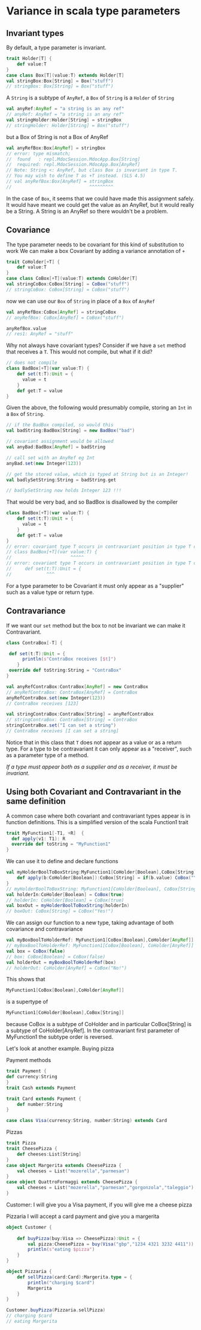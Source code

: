# Variance in scala type parameters

## Invariant types

By default, a type parameter is invariant.

```scala
trait Holder[T] {
    def value:T
}
case class Box[T](value:T) extends Holder[T]
val stringBox:Box[String] = Box("stuff")
// stringBox: Box[String] = Box("stuff")
```

A `String` is a subtype of `AnyRef`, a `Box` of `String` is a `Holder` of `String`
```scala
val anyRef:AnyRef = "a string is an any ref"
// anyRef: AnyRef = "a string is an any ref"
val stringHolder:Holder[String] = stringBox
// stringHolder: Holder[String] = Box("stuff")
```

but a Box of String is not a Box of AnyRef
```scala
val anyRefBox:Box[AnyRef] = stringBox
// error: type mismatch;
//  found   : repl.MdocSession.MdocApp.Box[String]
//  required: repl.MdocSession.MdocApp.Box[AnyRef]
// Note: String <: AnyRef, but class Box is invariant in type T.
// You may wish to define T as +T instead. (SLS 4.5)
// val anyRefBox:Box[AnyRef] = stringBox
//                             ^^^^^^^^^
```

In the case of `Box`, it seems that we could have made this assignment safely.
It would have meant we could get the value as an AnyRef, but it would really be a String.
A String is an AnyRef so there wouldn't be a problem.

## Covariance
The type parameter needs to be covariant for this kind of substitution to work
We can make a box Covariant by adding a variance annotation of `+`

```scala
trait CoHolder[+T] {
    def value:T
}
case class CoBox[+T](value:T) extends CoHolder[T]
val stringCoBox:CoBox[String] = CoBox("stuff")
// stringCoBox: CoBox[String] = CoBox("stuff")
```
now we can use our `Box` of `String` in place of a `Box` of `AnyRef`
```scala
val anyRefBox:CoBox[AnyRef] = stringCoBox
// anyRefBox: CoBox[AnyRef] = CoBox("stuff")

anyRefBox.value
// res1: AnyRef = "stuff"
```

Why not always have covariant types?
Consider if we have a `set` method that receives a `T`. 
This would not compile, but what if it did?
```scala
// does not compile
class BadBox[+T](var value:T) {
    def set(t:T):Unit = {
      value = t
    }
    def get:T = value  
}
```
Given the above, the following would presumably compile,
storing an `Int` in a `Box` of `String`.
``` scala
// if the BadBox compiled, so would this
val badString:BadBox[String] = new BadBox("bad")

// covariant assignment would be allowed
val anyBad:BadBox[AnyRef] = badString

// call set with an AnyRef eg Int
anyBad.set(new Integer(123))

// get the stored value, which is typed at String but is an Integer!
val badlySetString:String = badString.get

// badlySetString now holds Integer 123 !!!
```
That would be very bad, and so BadBox is disallowed by the compiler

```scala
class BadBox[+T](var value:T) {
    def set(t:T):Unit = {
      value = t
    }
    def get:T = value  
}
// error: covariant type T occurs in contravariant position in type T of value value_=
// class BadBox[+T](var value:T) {
//                      ^^^^^
// error: covariant type T occurs in contravariant position in type T of value t
//     def set(t:T):Unit = {
//             ^^^
```

For a type parameter to be Covariant it must only appear as a "supplier" such as a value type or return type.

## Contravariance

If we want our `set` method but the box to not be invariant 
we can make it Contravariant.

```scala
class ContraBox[-T] {

 def set(t:T):Unit = {
      println(s"ContraBox receives [$t]")
    }
 override def toString:String = "ContraBox"   
}

val anyRefContraBox:ContraBox[AnyRef] = new ContraBox
// anyRefContraBox: ContraBox[AnyRef] = ContraBox
anyRefContraBox.set(new Integer(123))
// ContraBox receives [123]

val stringContraBox:ContraBox[String] = anyRefContraBox
// stringContraBox: ContraBox[String] = ContraBox
stringContraBox.set("I can set a string")
// ContraBox receives [I can set a string]
```
Notice that in this class that `T` does not appear as a value or
as a return type. 
For a type to be contravariant it 
can only appear as a "receiver", such as a parameter type of a method.

*If a type must appear both as a supplier and as a receiver, it must be invariant.*

## Using both Covariant and Contravariant in the same definition

A common case where both covariant and contravariant types appear is in function definitions.
This is a simplified version of the scala Function1 trait

```scala
trait MyFunction1[-T1, +R]  {
  def apply(v1: T1): R
  override def toString = "MyFunction1"
}
```
We can use it to define and declare functions
```scala
val myHolderBoolToBoxString:MyFunction1[CoHolder[Boolean],CoBox[String]] = new MyFunction1[CoHolder[Boolean],CoBox[String]] {
    def apply(b:CoHolder[Boolean]):CoBox[String] = if(b.value) CoBox("Yes!") else CoBox("No!")
}
// myHolderBoolToBoxString: MyFunction1[CoHolder[Boolean], CoBox[String]] = MyFunction1
val holderIn:CoHolder[Boolean] = CoBox(true) 
// holderIn: CoHolder[Boolean] = CoBox(true) 
val boxOut = myHolderBoolToBoxString(holderIn)
// boxOut: CoBox[String] = CoBox("Yes!")
```
We can assign our function to a new type, taking advantage of both
covariance and contravariance
```scala
val myBoxBoolToHolderRef: MyFunction1[CoBox[Boolean],CoHolder[AnyRef]] = myHolderBoolToBoxString
// myBoxBoolToHolderRef: MyFunction1[CoBox[Boolean], CoHolder[AnyRef]] = MyFunction1
val box = CoBox(false)
// box: CoBox[Boolean] = CoBox(false)
val holderOut = myBoxBoolToHolderRef(box)
// holderOut: CoHolder[AnyRef] = CoBox("No!")
```
This shows that
```scala
MyFunction1[CoBox[Boolean],CoHolder[AnyRef]]
```
is a supertype of 
```scala
MyFunction1[CoHolder[Boolean],CoBox[String]]
```

because CoBox is a subtype of CoHolder and in particular CoBox[String] is a subtype of CoHolder[AnyRef].
In the contravariant first parameter of MyFunction1 the subtype order is reversed.


Let's look at another example. Buying pizza

Payment methods
```scala
trait Payment {
def currency:String
}
trait Cash extends Payment

trait Card extends Payment {
    def number:String 
}

case class Visa(currency:String, number:String) extends Card
```

Pizzas
```scala
trait Pizza
trait CheesePizza {
    def cheeses:List[String]
}
case object Margerita extends CheesePizza {
    val cheeses = List("mozerella","parmesan")
}
case object QuattroFormaggi extends CheesePizza {
    val cheeses = List("mozerella","parmesan","gorgonzola","taleggio")
}
```
Customer:
I will give you a Visa payment, if you will give me a cheese pizza

Pizzaria
I will accept a card payment and give you a margerita

```scala
object Customer {
 
    def buyPizza(buy:Visa => CheesePizza):Unit = {
        val pizza:CheesePizza = buy(Visa("gbp","1234 4321 3232 4411"))
        println(s"eating $pizza")
    }
}

object Pizzaria {
    def sellPizza(card:Card):Margerita.type = {
        println("charging $card")
        Margerita
    }
}

Customer.buyPizza(Pizzaria.sellPizza)
// charging $card
// eating Margerita
```
